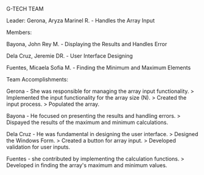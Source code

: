 G-TECH TEAM

Leader: Gerona, Aryza Marinel R. - Handles the Array Input

Members:

  Bayona, John Rey M. -  Displaying the Results and Handles Error 
  
  Dela Cruz, Jeremie DR. - User Interface Designing
  
  Fuentes, Micaela Sofia M. - Finding the Minimum and Maximum Elements


Team Accomplishments:

  Gerona - She was responsible for managing the array input functionality.
    > Implemented the input functionality for the array size (N). 
    > Created the input process.
    > Populated the array.
    
  Bayona - He focused on presenting the results and handling errors.
    > Dispayed the results of the maximum and minimum calculations.
    
  Dela Cruz - He was fundamental in designing the user interface. 
    > Designed the Windows Form.
    > Created a button for array input.
    > Developed validation for user inputs. 

  Fuentes - she contributed by implementing the calculation functions.
    > Developed in finding the array's maximum and minimum values.
